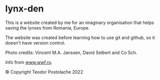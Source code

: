 # lynx-den
This is a website created by me for an imaginary organisation that helps saving the lynxes from Romania, Europe.

The website was created before learning how to use git and github, so it doesn't have version control.

Photo credits: Vincent M.A. Janssen, David Selbert and Co Sch.

Info from www.wwf.ro.

© Copyright Teodor Postolache 2022
